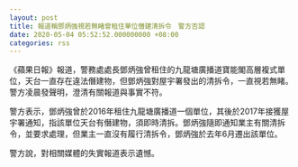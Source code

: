 ```yaml
---
layout: post
title: 報道稱鄧炳強視若無睹曾租住單位僭建清拆令　警方否認
date: 2020-05-04 05:52:52.000000000 +08:00
categories: rss
---
```


《蘋果日報》報道，警務處處長鄧炳強曾租住的九龍塘廣播道寶能閣高層複式單位，天台一直存在違法僭建物，但鄧炳強對屋宇署發出的清拆令，一直視若無睹。警方凌晨發聲明，澄清有關報道與事實不符。

警方表示，鄧炳強曾於2016年租住九龍塘廣播道一個單位，其後於2017年接獲屋宇署通知，指該單位天台有僭建物，須即時清拆。鄧炳強隨即通知業主有關清拆令，並要求處理，但業主一直沒有履行清拆令，鄧炳強於去年6月遷出該單位。

警方說，對相關媒體的失實報道表示遺憾。
